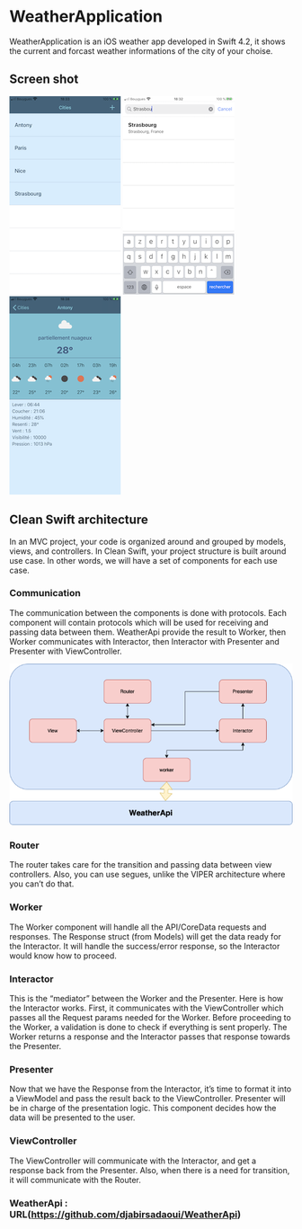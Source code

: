 # WeatherApplication
WeatherApplication is an iOS weather app developed in Swift 4.2, it shows the current and forcast weather informations of the city of your choise.  

## Screen shot
![img1](./images/img3.PNG?raw=true "Cities")
![img2](./images/img2.PNG?raw=true "Add city")
![img3](./images/img1.PNG?raw=true "Weather")

## Clean Swift architecture
In an MVC project, your code is organized around and grouped by models, views, and controllers. In Clean Swift, your project structure is built around use case. In other words, we will have a set of components for each use case.
### Communication
The communication between the components is done with protocols. Each component will contain protocols which will be used for receiving and passing data between them. WeatherApi provide the result to Worker, then Worker communicates with Interactor, then Interactor with Presenter and Presenter with ViewController.

![cleanArchi](./images/clean_architecture.png)
### Router
The router takes care for the transition and passing data between view controllers. Also, you can use segues, unlike the VIPER architecture where you can’t do that.
### Worker
The Worker component will handle all the API/CoreData requests and responses. The Response struct (from Models) will get the data ready for the Interactor. It will handle the success/error response, so the Interactor would know how to proceed.
### Interactor
This is the “mediator” between the Worker and the Presenter. Here is how the Interactor works. First, it communicates with the ViewController which passes all the Request params needed for the Worker. Before proceeding to the Worker, a validation is done to check if everything is sent properly. The Worker returns a response and the Interactor passes that response towards the Presenter.
### Presenter
Now that we have the Response from the Interactor, it’s time to format it into a ViewModel and pass the result back to the ViewController. Presenter will be in charge of the presentation logic. This component decides how the data will be presented to the user.
### ViewController
The ViewController will communicate with the Interactor, and get a response back from the Presenter. Also, when there is a need for transition, it will communicate with the Router.
### WeatherApi : URL(https://github.com/djabirsadaoui/WeatherApi)



